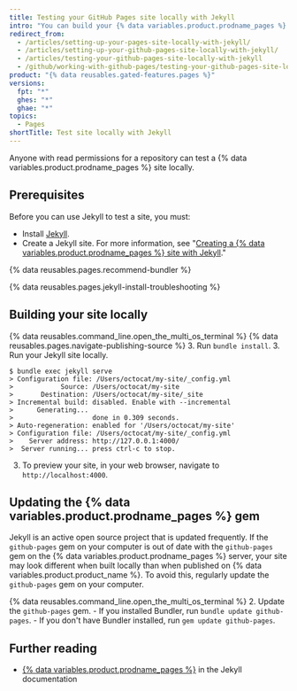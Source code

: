 ```yaml
---
title: Testing your GitHub Pages site locally with Jekyll
intro: "You can build your {% data variables.product.prodname_pages %} site locally to preview and test changes to your site."
redirect_from:
  - /articles/setting-up-your-pages-site-locally-with-jekyll/
  - /articles/setting-up-your-github-pages-site-locally-with-jekyll/
  - /articles/testing-your-github-pages-site-locally-with-jekyll
  - /github/working-with-github-pages/testing-your-github-pages-site-locally-with-jekyll
product: "{% data reusables.gated-features.pages %}"
versions:
  fpt: "*"
  ghes: "*"
  ghae: "*"
topics:
  - Pages
shortTitle: Test site locally with Jekyll
---
```


Anyone with read permissions for a repository can test a {% data variables.product.prodname_pages %} site locally.

## Prerequisites

Before you can use Jekyll to test a site, you must:

- Install [Jekyll](https://jekyllrb.com/docs/installation/).
- Create a Jekyll site. For more information, see "[Creating a {% data variables.product.prodname_pages %} site with Jekyll](/articles/creating-a-github-pages-site-with-jekyll)."

{% data reusables.pages.recommend-bundler %}

{% data reusables.pages.jekyll-install-troubleshooting %}

## Building your site locally

{% data reusables.command_line.open_the_multi_os_terminal %}
{% data reusables.pages.navigate-publishing-source %} 3. Run `bundle install`. 3. Run your Jekyll site locally.

```shell
$ bundle exec jekyll serve
> Configuration file: /Users/octocat/my-site/_config.yml
>            Source: /Users/octocat/my-site
>       Destination: /Users/octocat/my-site/_site
> Incremental build: disabled. Enable with --incremental
>      Generating...
>                    done in 0.309 seconds.
> Auto-regeneration: enabled for '/Users/octocat/my-site'
> Configuration file: /Users/octocat/my-site/_config.yml
>    Server address: http://127.0.0.1:4000/
>  Server running... press ctrl-c to stop.
```

3. To preview your site, in your web browser, navigate to `http://localhost:4000`.

## Updating the {% data variables.product.prodname_pages %} gem

Jekyll is an active open source project that is updated frequently. If the `github-pages` gem on your computer is out of date with the `github-pages` gem on the {% data variables.product.prodname_pages %} server, your site may look different when built locally than when published on {% data variables.product.product_name %}. To avoid this, regularly update the `github-pages` gem on your computer.

{% data reusables.command_line.open_the_multi_os_terminal %} 2. Update the `github-pages` gem. - If you installed Bundler, run `bundle update github-pages`. - If you don't have Bundler installed, run `gem update github-pages`.

## Further reading

- [{% data variables.product.prodname_pages %}](http://jekyllrb.com/docs/github-pages/) in the Jekyll documentation
